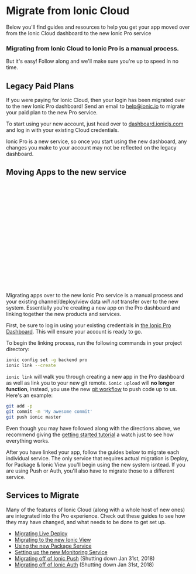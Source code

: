 # Migrate from Ionic Cloud

Below you'll find guides and resources to help you get your app moved over from the Ionic Cloud dashboard to the new Ionic Pro service

<div class="alert alert-warning" role="alert"><h3>Migrating from Ionic Cloud to Ionic Pro is a manual process.</h3>But it's easy! Follow along and we'll make sure you're up to speed in no time.</div>

## Legacy Paid Plans

If you were paying for Ionic Cloud, then your login has been migrated over to the new Ionic Pro dashboard! Send an email to <a href="mailto:help@ionic.io">help@ionic.io</a> to migrate your paid plan to the new Pro service.

To start using your new account, just head over to [dashboard.ionicjs.com](https://dashboard.ionicjs.com/apps) and log in with your existing Cloud credentials.

<p class="paid-notice">
  Ionic Pro is a new service, so once you start using the new dashboard, any changes you make to your account may not be reflected on the legacy dashboard.
</p>

## Moving Apps to the new service

<script src="https://fast.wistia.com/embed/medias/tpqpm4rmfl.jsonp" async></script><script src="https://fast.wistia.com/assets/external/E-v1.js" async></script><div class="wistia_responsive_padding" style="padding:56.25% 0 0 0;position:relative;"><div class="wistia_responsive_wrapper" style="height:100%;left:0;position:absolute;top:0;width:100%;"><div class="wistia_embed wistia_async_tpqpm4rmfl videoFoam=true" style="height:100%;width:100%">&nbsp;</div></div></div>

Migrating apps over to the new Ionic Pro service is a manual process and your existing channel/deploy/view data *will not* transfer over to the new system. Essentially you're creating a new app on the Pro dashboard and linking together the new products and services.

First, be sure to log in using your existing credentials in [the Ionic Pro Dashboard](https://dashboard.ionicjs.com). This will ensure your account is ready to go.

To begin the linking process, run the following commands in your project directory:

```bash
ionic config set -g backend pro
ionic link --create
```

`ionic link` will walk you through creating a new app in the Pro dashboard as well as link you to your new git remote. `ionic upload` will **no longer function**, instead, you use the new [git workflow](/pro/basics/git/) to push code up to us. Here's an example:

```bash
git add -p
git commit -m 'My awesome commit'
git push ionic master
```

Even though you may have followed along with the directions above, we recommend giving the [getting started tutorial](/pro/basics/getting-started/#linking-an-existing-app) a watch just to see how everything works.

After you have linked your app, follow the guides below to migrate each individual service. The only service that requires actual migration is Deploy, for Package & Ionic View you'll begin using the new system isntead. If you are using Push or Auth, you'll also have to migrate those to a different service.

## Services to Migrate

Many of the features of Ionic Cloud (along with a whole host of new ones) are integrated into the Pro experience.  Check out these guides to see how they may have changed, and what needs to be done to get set up.

* [Migrating Live Deploy](/pro/migration/live-deploy.html)
* [Migrating to the new Ionic View](/pro/migration/view.html)
* [Using the new Package Service](/pro/migration/package.html)
* [Setting up the new Monitoring Service](/pro/monitoring/)
* [Migrating off of Ionic Push](/pro/migration/push.html) (Shutting down Jan 31st, 2018)
* [Migrating off of Ionic Auth](/pro/migration/auth.html) (Shutting down Jan 31st, 2018)
